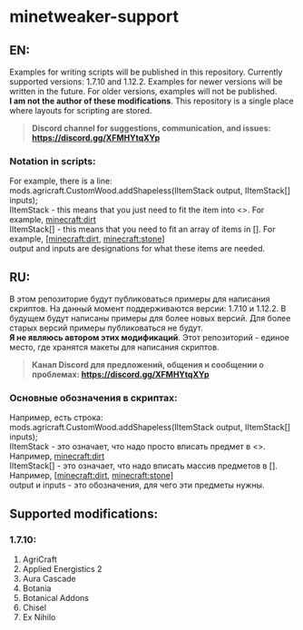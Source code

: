 # minetweaker-support

## EN:
Examples for writing scripts will be published in this repository. Currently supported versions: 1.7.10 and 1.12.2.
Examples for newer versions will be written in the future. For older versions, examples will not be published.<br/>
**I am not the author of these modifications**. This repository is a single place where layouts for scripting are stored.<br/>
>**Discord channel for suggestions, communication, and issues: https://discord.gg/XFMHYtqXYp**

### Notation in scripts:
For example, there is a line: mods.agricraft.CustomWood.addShapeless(IItemStack output, IItemStack[] inputs);<br/>
IItemStack - this means that you just need to fit the item into <>. For example, <minecraft:dirt><br/>
IItemStack[] - this means that you need to fit an array of items in []. For example, [<minecraft:dirt>, <minecraft:stone>]<br/>
output and inputs are designations for what these items are needed.<br/>


## RU:
В этом репозиторие будут публиковаться примеры для написания скриптов. На данный момент поддерживаются версии: 1.7.10 и 1.12.2.
В будущем будут написаны примеры для более новых версий. Для более старых версий примеры публиковаться не будут.<br/>
**Я не являюсь автором этих модификаций**. Этот репозиторий - единое место, где хранятся макеты для написания скриптов.<br/>
>**Канал Discord для предложений, общения и сообщении о проблемах: https://discord.gg/XFMHYtqXYp**

### Основные обозначения в скриптах:
Например, есть строка: mods.agricraft.CustomWood.addShapeless(IItemStack output, IItemStack[] inputs);<br/>
IItemStack - это означает, что надо просто вписать предмет в <>. Например, <minecraft:dirt><br/>
IItemStack[] - это означает, что надо вписать массив предметов в []. Например, [<minecraft:dirt>, <minecraft:stone>]<br/>
output и inputs - это обозначения, для чего эти предметы нужны.


## Supported modifications:

### 1.7.10:
1. AgriCraft
2. Applied Energistics 2
3. Aura Cascade
4. Botania
5. Botanical Addons
6. Chisel
7. Ex Nihilo